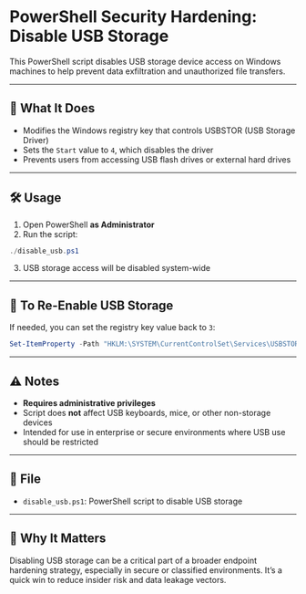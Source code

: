 # PowerShell Security Hardening: Disable USB Storage

This PowerShell script disables USB storage device access on Windows machines to help prevent data exfiltration and unauthorized file transfers.

---

## 🔧 What It Does

- Modifies the Windows registry key that controls USBSTOR (USB Storage Driver)
- Sets the `Start` value to `4`, which disables the driver
- Prevents users from accessing USB flash drives or external hard drives

---

## 🛠️ Usage

1. Open PowerShell **as Administrator**
2. Run the script:

```powershell
./disable_usb.ps1
```

3. USB storage access will be disabled system-wide

---

## 🔁 To Re-Enable USB Storage

If needed, you can set the registry key value back to `3`:

```powershell
Set-ItemProperty -Path "HKLM:\SYSTEM\CurrentControlSet\Services\USBSTOR" -Name "Start" -Value 3
```

---

## ⚠️ Notes

- **Requires administrative privileges**
- Script does **not** affect USB keyboards, mice, or other non-storage devices
- Intended for use in enterprise or secure environments where USB use should be restricted

---

## 📂 File

- `disable_usb.ps1`: PowerShell script to disable USB storage

---

## 🧠 Why It Matters

Disabling USB storage can be a critical part of a broader endpoint hardening strategy, especially in secure or classified environments. It’s a quick win to reduce insider risk and data leakage vectors.
